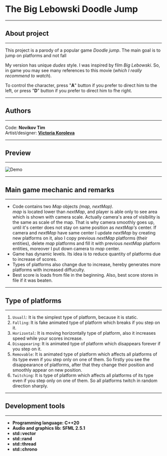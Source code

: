 
# The Big Lebowski Doodle Jump
____

## About project
____
This project is a parody of a popular game _Doodle jump_. The main goal is to jump on platforms and not fall

My version has unique _dudes_ style. I was inspired by film _Big Lebowski_. So, in game you may see many references to
this movie (_which I really recommend to watch_).

To control the character, press "**A**" button if you prefer to direct him to the left, or press "**D**" button if you
prefer to direct him to fhe right.
___

## Authors
___
Code: **Novikov Tim** <br>
Artist/designer: **[Victoria Koroleva](https://vk.com/vwika_artt)**
___

## Preview
___
![Demo](https://github.com/T207-pixel/The-Big-Lebowski-Doodle-Jump/blob/main/demo/demo.gif)
___

## Main game mechanic and remarks
___
- Code contains two _Map_ objects _(map, nextMap)_.<br>
_map_ is located lower than _nextMap_, and player is able only to see area which is shown with camera scale. Actually
camera's area of visibility is the same as scale of the map. That is why camera smoothly goes up, until it's center does not
stay on same position as _nextMap's_ center. If camera and _nextMap_ have same center I update _nextMap_ by creating new
platforms on it, also I copy previous _nextMap_ platforms (their entities), delete _map_ platforms and fill it with
previous _nextMap_ platform entities, moreover I put down camera to _map_ center.
- Game has dynamic levels. Its idea is to reduce quantity of platforms due to increase of scores.
- Types of platforms also change due to increase, hereby generates more platforms with increased diffuculty.
- Best score is loads from file in the beginning. Also, best score stores in file if it was beaten.
___

## Type of platforms
___
1. `Usuall`: It is the simplest type of platform, because it is static.
2. `Falling`: It is fake animated type of platform which breaks if you step on it.
3. `Horizontal`: It is moving horizontally type of platform, also it increases speed while your scores increase.
4. `Disappearing`: It is animated type of platform which disappears forever if you step on it.
5. `Removable`: It is animated type of platform which affects all platforms of its type even if you step only on one 
of them. So firstly you see the disappearance of platforms, after that they change their position and smoothly appear 
on new position.
6. `Twitching`: It is type of platform which affects all platforms of its type even if you step only on one
of them. So all platforms twitch in random direction sharply.
___

## Development tools
___
- **Programming language: C++20**
- **Audio and graphics lib: SFML 2.5.1**
- **std::vector<T>**
- **std::rand**
- **std::thread**
- **std::chrono**
